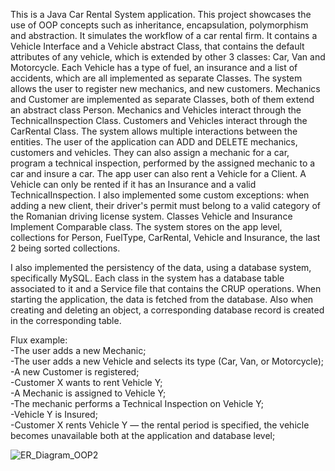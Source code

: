 This is a Java Car Rental System application. This project showcases the use of OOP concepts such as inheritance, encapsulation, polymorphism and abstraction. It simulates the workflow of a car rental firm.
It contains a Vehicle Interface and a Vehicle abstract Class, that contains the default attributes of any vehicle, which is extended by other 3 classes: Car, Van and Motorcycle. Each Vehicle has a type of fuel, an insurance
and a list of accidents, which are all implemented as separate Classes. The system allows the user to register new mechanics, and new customers. Mechanics and Customer are implemented as separate Classes, both of them
extend an abstract class Person. Mechanics and Vehicles interact through the TechnicalInspection Class. Customers and Vehicles interact through the CarRental Class. The system allows multiple interactions between the 
entities. The user of the application can ADD and DELETE mechanics, customers and vehicles. They can also assign a mechanic for a car, program a technical inspection, performed by the assigned mechanic to a car and insure
a car. The app user can also rent a Vehicle for a Client. A Vehicle can only be rented if it has an Insurance and a valid TechnicalInspection. I also implemented some custom exceptions: when adding a new client, their driver's permit
must belong to a valid category of the Romanian driving license system. Classes Vehicle and Insurance Implement Comparable class. The system stores on the app level, collections for Person, FuelType, CarRental, Vehicle and Insurance, the last 2 being sorted collections.

I also implemented the persistency  of the data, using a database system, specifically MySQL. Each class in the system has a database table associated to it and a Service file that contains the CRUP operations. When starting
the application, the data is fetched from the database. Also when creating and deleting an object, a corresponding database record is created in the corresponding table.

Flux example:<br>
-The user adds a new Mechanic;<br>
-The user adds a new Vehicle and selects its type (Car, Van, or Motorcycle);<br>
-A new Customer is registered;<br>
-Customer X wants to rent Vehicle Y;<br>
-A Mechanic is assigned to Vehicle Y;<br>
-The mechanic performs a Technical Inspection on Vehicle Y;<br>
-Vehicle Y is Insured;<br>
-Customer X rents Vehicle Y — the rental period is specified, the vehicle becomes unavailable both at the application and database level;

![ER_Diagram_OOP2](https://github.com/user-attachments/assets/e48963c3-44eb-409f-9996-147e36ed7b3c)
